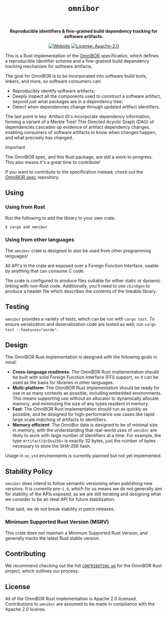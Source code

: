 
<div align="center">

<br>

# `omnibor`

<br>

__Reproducible identifiers &amp; fine-grained build dependency tracking for software artifacts.__

[![Website](https://img.shields.io/badge/website-omnibor.io-blue)](https://omnibor.io) [![License: Apache-2.0](https://img.shields.io/badge/license-Apache--2.0-blue)](https://github.com/omnibor/omnibor-rs/blob/main/LICENSE)

</div>

This is a Rust implementation of the [OmniBOR] specification, which defines
a reproducible identifier scheme and a fine-grained build dependency tracking
mechanism for software artifacts.

The goal for OmniBOR is to be incorporated into software build tools, linkers,
and more, so software consumers can:

- Reproducibly identify software artifacts;
- Deeply inspect all the components used to construct a software artifact,
  beyond just what packages are in a dependency tree;
- Detect when dependencies change through updated artifact identifiers.

The last point is key: Artifact ID's incorporate dependency information,
forming a variant of a Merkle Tree! This Directed Acyclic Graph (DAG) of
dependencies cascades up evidence of artifact dependency changes, enabling
consumers of software artifacts to know when changes happen, and what
precisely has changed.

> [!IMPORTANT]
> The OmniBOR spec, and this Rust package, are still a work-in-progress.
> This also means it's a great time to contribute!
>
> If you want to contribute to the specification instead, check out the
> [OmniBOR spec] repository.

## Using

### Using from Rust

Run the following to add the library to your own crate.

```sh
$ cargo add omnibor
```

### Using from other languages

The `omnibor` crate is designed to also be used from other programming languages!

All API's in the crate are exposed over a Foreign Function Interface, usable by
anything that can consume C code.

The crate is configured to produce files suitable for either static or dynamic linking
with non-Rust code. Additionally, you'll need to use `cbindgen` to produce a header
file which describes the contents of the linkable library.

## Testing

`omnibor` provides a variety of tests, which can be run with `cargo test`. To ensure
serialization and deserialization code are tested as well, run
`cargo test --features="serde"`.

## Design

The OmniBOR Rust implementation is designed with the following goals in mind:

- __Cross-language readiness__: The OmniBOR Rust implementation should be
  built with solid Foreign Function Interface (FFI) support, so it can be
  used as the basis for libraries in other languages.
- __Multi-platform__: The OmniBOR Rust implementation should be ready for
  use in as many contexts as possible, including embedded environments. This
  means supporting use without an allocator to dynamically allocate memory,
  and minimizing the size of any types resident in memory.
- __Fast__: The OmniBOR Rust implementation should run as quickly as possible,
  and be designed for high-performance use cases like rapid large scale
  matching of artifacts to identifiers.
- __Memory efficient__: The OmniBor data is designed to be of minimal size in
  memory, with the understanding that real-world uses of `omnibor` are likely
  to work with large number of identifiers at a time. For example, the type
  `ArtifactId<Sha256>` is exactly 32 bytes, just the number of bytes necessary
  to store the SHA-256 hash.

Usage in `no_std` environments is currently planned but not yet implemented.

## Stability Policy

`omnibor` does intend to follow semantic versioning when publishing new versions.
It is currently pre-`1.0`, which for us means we do not generally aim for
stability of the APIs exposed, as we are still iterating and designing what
we consider to be an ideal API for future stabilization.

That said, we do not break stability in patch releases.

### Minimum Supported Rust Version (MSRV)

This crate does not maintain a Minimum Supported Rust Version, and generally
tracks the latest Rust stable version.

## Contributing

We recommend checking out the full [`CONTRIBUTING.md`] for the OmniBOR Rust
project, which outlines our process.

## License

All of the OmniBOR Rust implementation is Apache 2.0 licensed. Contributions
to `omnibor` are assumed to be made in compliance with the Apache 2.0 license.

[OmniBOR]: https://omnibor.io
[OmniBOR spec]: https://github.com/omnibor/spec
[features]: https://doc.rust-lang.org/cargo/reference/specifying-dependencies.html#choosing-features
[`CONTRIBUTING.md`]: https://github.com/omnibor/omnibor-rs/blob/main/CONTRIBUTING.md
